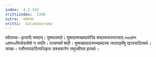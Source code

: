 ```yaml
---
index:  4.2.143
vrittiindex:  1348
sutra:  पर्वताच्च
vritti:  balamanorama 
---
```


पर्वताच्च--इत्यादि स्पष्टम्। युष्मदस्मदो। युष्मदस्मच्छब्दयोरिह शब्दस्वरूपपरत्वात् `त्यदादीनि सर्वैर्नित्य`मित्येकशेषो न भवति। पञ्चम्यर्थे षष्ठी। युष्मच्छव्दादस्मच्छब्दाच्च जाताद्यर्थेषु खञ्स्यादित्यर्थः। चाच्छः। गर्तोत्तरपदादित्यधिकृतः छश्चकारेण समुच्चीयत इत्यर्थः।


